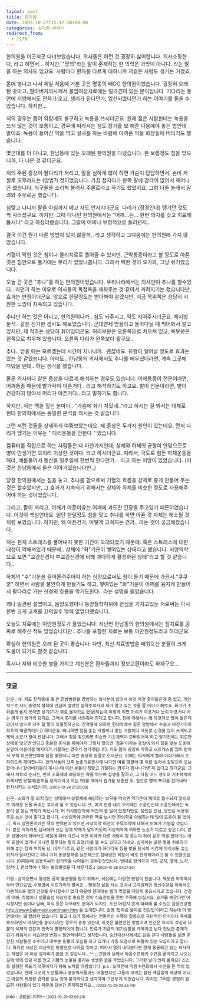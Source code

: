 ```yaml
---
layout: post
title: 한의원
date: 2003-10-27T15:47:38+00:00
categories: 심각한-이야기
redirect_from:
  - /170
---
```


한의원을 이곳저곳 다녀보았습니다. 의사들은 이런 것 굉장히 싫어합니다. 의사쇼핑한다, 라고 하면서... 하지만, "명의"라는 말이 존재하는 한 의학은 과학이 아니다. 라는 말을 하는 의사도 있고요. 사람마다 환자를 다르게 대하니까 저같은 사람도 생기는 거겠죠.

몸에 병나고 나서 제일 처음에 가본 곳은 명동의 배OO 한의원이었습니다. 굉장히 오래된 곳이고, 할아버지의사께서 불임여성치료에는 일가견이 있는 분이십니다. 기다리는 동안에 지방에서도 전화가 오고, 생리가 된다던가, 임신되었다던가 하는 이야기를 들을 수 있습니다. 하지만...

저의 경우는 몸이 약함에도 불구하고 녹용을 쓰시더군요. 원래 젊은 사람한테는 녹용을 쓰지 않는 것이 보통이고, 경우에 따라서는 침도 장기를 보 해준 다음에야 놓는 법인데 말이죠. 녹용이 들어간 약을 먹고 설사를 하는 바람에 아까운 약을 화장실에 버리기도 했습니다.

몇군데를 더 다니고, 한남동에 있는 오래된 한의원을 다녔습니다. 한 보름정도 침을 맞으니까, 다 나은 것 같더군요.

저의 주된 증상이 팔다리가 저리고, 말을 심하게 많이 하면 가슴이 답답하면서, 손이 저절로 오무라드는 (방법?) 것이었습니다. 가끔 잠자다가 한쪽 팔에 감각이 없어서 깨어나곤 했습니다. 식구들을 소리쳐 불러서 주물르라고 하기도 했었지요. 그럼 다들 놀래서 달려와 주무르곤 했습니다.

침맞고 나니까 팔을 아침까지 베고 자도 안저리더군요. 다리가 (장경인대) 땡기던 것도 싹 사라졌구요. 하지만, 그때 다니던 한의원에서는 "어깨...는... 한번 의지를 갖고 치료해봅시다" 라고 하셨더랬습니다. 그말이 어찌나 부정적으로 들리던지..

결국 이건 뭔가 다른 방법이 있지 않을까.. 라고 생각하고 그다음에는 한의원에 가지 않았습니다.

기혈이 막힌 것은 침이나 물리치료로 풀어줄 수 있지만, 근막통증이라고 할 정도로 아픈 것은 침만으로 풀기에는 무리가 있었나봅니다. 그래서 택한 것이 요가와, 그냥 쉬기였습니다.

오늘 간 곳은 "추나"를 하는 한의원이었습니다. 우리나라에서는 의사만이 추나를 할수있다.. 라던가 하는 이유로 의사들의 독점욕을 채워주는 것 같아서 꺼려지기는 했습니다만, 효과는 만점이더군요. 앞으로 한달정도는 받아봐야 알겠지만, 지금 목위쪽은 상당히 시원한 느낌이 지속되고 있습니다.

추나만 하는 것은 아니고, 한의원이니까.. 침도 놔주시고, 약도 지어주시더군요. 체지방 분석.. 같은 신기한 검사도 해보았습니다. 군대면제 받을라고 돌아다닐 때 찍어봐서 알고있지만, 제 척추는 상당히 휘어있더군요. 허리부분은 오른쪽으로 치우쳐 있고, 목부분은 왼쪽으로 치우쳐 있습니다. 오른쪽 다리가 왼쪽보다 짧구요..

추나.. 받을 때는 모르겠는데 시간이 지나니까.. 괜찮네요. 유행이 일어날 정도로 효과는 있는 것 같았습니다. 아마도.. 한남동의 의사께서도 추나를 배우셨더라면, 계속 그곳에 다녔을 텐데.. 하는 생각을 했습니다.

물론 의사마다 같은 증상을 다르게 해석하는 경우도 있습니다. 어깨통증이 전문이라면, 어깨통증 때문에 발가락이 아픈거다.. 라고 해석하기도 하고요. 발이 전문이라면, 발이 건강하지 않아서 머리가 아픈거다.. 라고 말하기도 합니다.

하지만, 저는 맥을 짚는 분마다.. "가슴에 화가 차있네.."라고 하시는 걸 봐서는 대체로 현대 한의학에서는 동일한 분석을 하시는 것 같습니다.

그런 저런 것들을 상세하게 여쭤보았는데요. 제 증상은 두가지 원인이 있는데요. 먼저 다리가 땡기는 이유는 " 다리운동을 안한다 " 였습니다.

컴퓨터를 직업으로 하는 사람들은 다 마찬가지인데, 상체와 하체의 균형이 안맞으므로 병이 안생기면 오히려 이상한 것이다. 라고 하시더군요. 따라서, 극도로 힘든 하체운동을 해라, 예를들어서 등산을 일주일에 한번씩 한다던가... 라고 하는 처방이 있었습니다. (이것은 한남동에서 들은 이야기였습니다만..)

당장 한의원에서는 침을 놓고, 추나를 함으로써 기혈의 흐름을 강제로 좋게 만들어 주는 것은 할수있지만, 그 효과가 지속되기 위해서는 상체와 하체를 비슷한 정도로 사용해주어야 하는 것이었습니다.

그리고, 팔이 저리고, 어깨가 아픈이유는 어깨에 과도한 긴장을 주고있기 때문이었습니다. 이것이 핵심인데요. 일단 한달정도 침을 맞고 추나를 하면 아픈 것 자체는 해소될 것 처럼 보였습니다. 하지만, 왜 아픈건가, 어떻게 고쳐지는 건가.. 라는 것이 궁금해졌습니다.

저는 현재 스트레스를 풀어내지 못한 기간이 오래되었기 때문에. 혹은 스트레스에 대한 내성이 약해져있기 때문에.. 상체에 "화"기운이 쌓여있는 상태라고 했습니다. 서양의학으로 보면 "교감신경이 부교감신경에 비해 과다하게 활성화된 상태"라고 할 것 같습니다..

하체의 "수"기운을 끌어올려주어야 하는 심장으로써도 힘이 들기 때문에 가끔시 "쿠쿠쿵" 하면서 사람을 불안하게 만들기도 하고, 쌓여있는 "화"기운이 어깨를 뭉치게 만들어서 팔다리로 가는 신경의 흐름을 막기도한다.. 라는 설명을 들었습니다.

꽤나 일관된 설명이고, 음양오행이나 동양철학따위에 관심을 가지고있는 저로써는 다시한번 크게 고개를 끄덕일수 밖에 없었더랬습니다.

오늘도 치료에는 이만원정도가 들었습니다. 지난번 한남동의 한의원에서는 침치료를 공짜로 해주신 적도 있었습니다만.. 추나를 포함한 치료는 보통 이만원정도라고 하더군요.

확실히 한의원은 오래 된 곳이 좋습니다. 다만, 최신 치료방법을 배워오신 분들이 크게 도움이 되기도 할것 같습니다.

혹시나 저와 비슷한 병을 가지고 계신분은 환자들끼리 정보교환이라도 하자구요...

* * *

### 댓글



<!--- cmt:379 --->
<!--- mail: --->
<!--- parent:0 --->

<small class=comment>단군 : 네. 저도 친척중에 꽤 큰 한방병원을 경영하는 의사분이 있어서 이것 저것 줏어들은게 좀 있고, 개인적으로 저도 동양적 철학에 관심이 많았던 잡학주의자라 제가 알고 있는 것을 좀 이야기 해보죠.  화기가 조화롭게 돌지 못하면 상기(기가 위로 올라가는 현상)되는데 이렇게 되면 머리가 아프거나 눈이 아프거나 하는 경우가 생기게 되지요. 그래서 화기를 내려줘야 한다고 합니다.  침에 대해서는 꽤 이것저것 많이 들은게 있어서 앞으로 자주 할 말이 있을듯하군요. 친척형에 의하면 한의학에서 침은 양방에서 수술과 마찬가지로 최후의 해결책이라고 하더군요. 왜냐하면 침을 놓는 사람이나 맞는 사람이나 극도로 신경을 많이 쓰게되고 체력 소모가 많이 된답니다.  그래서 침을 맞으려면 최소한 기초체력이 준비되어야 하고 맞기전에는 피로한 상태로 맞으면 안되고 충분한 휴식을 취해야지 그렇지 않으면 '침훈'이라는 증상이 와서 침을 맞는 도중에 눈앞이 어질어질 해지다가 기절하는 경우가 생기게됩니다.  저도 몸이 굉장히 약하고 스트레스를 많이 받아서 무척 피곤했던때에 침을 맞았더니 이런 증상이 정말로 오더군요. 이때는 의사에게 빨리 이야기해서 조치하도록 해야합니다. 한의사들이 간혹 농촌의료봉사에 나가면 여름 땡볕에 몇 리를 걸어서 침맞으러 오는 할머니나 할아버지들이 계시는데 이런 분들이 침맞고 기절하는 경우가 봉사나가면 꼭 있다고 하더군요.  그래서 치료의 순서는, 먼저 소화제에 해당하는 약을 먹으며 섭생을 잘하고, 그 다음 어느 정도의 기초체력이 회복되면 보혈제(흔히들 보약이라고 하는 약)를 먹어서 원기를 보충한 후, 침으로 병의 뿌리를 잡아내어 완치시키는 순서입니다. <small>(2003-10-28 07:20:09)</small></small>


<!--- cmt:380 --->
<!--- mail: --->
<!--- parent:0 --->

<small class=comment>단군 : 소화가 잘 되지 않는 상태에서 보혈제에 해당하는 보약을 먹으면 약기운이 제대로 흡수되지 않으므로 아까운 돈을 버리는 것이라 할 수 있습니다.  또, 여기 쥔장 내가 보기에는 소음인인데 소음인에게는 녹용이 잘 맞는 약제가 아닙니다. 머 의사판단하에 약간씩 쓸 일이 있겠지만요. 음인은 인삼, 양인은 녹용위주로 쓰는 것이 좋다고 합니다.   사상의학에 관련된 책을 보시면 한의학을 이해하는데 많이 도움이 될 것이고, 혹시 상한론이라는 책의 번역판이 있으면 사상의학 이전의 주류의학에 대해서 이해가 가능할 것입니다.  같은 약이라도 남녀에게 쓰는 양과 약재가 달라지듯이 사상의학에 의하면 노소가 다르고 같은 나이, 같은 성별이라 하더라도 체질에 따라 다르니 어떤 이에게 다른 사람이 잘 듣는다 하여 같은 약을 썼다가는 아무 효험이 없거나 아니면 잘못되는 등의 효험(?)을 볼 수도 있다고 하네요.  심지어는 같은 병을 치료하기 위해 놓는 침의 위치도 남, 녀가 다르고, 같은 사람이라 하더라도 침을 맞을 당시의 시간에 따라서도 놓는 위치가 달라진다고 하니 가히 동양철학을 실존적으로 집대성한 학문이 바로 한의학이라고 할 수 있을것입니다. (이때문에 김용옥씨가 한의학을 나이들어 공부한것입니다. 반대로 한의학과 가도 공자, 맹자, 노자, 장자니, 관상학이나 하는 별의별것을 다 배운다죠.) <small>(2003-10-28 07:27:30)</small></small>


<!--- cmt:381 --->
<!--- mail: --->
<!--- parent:0 --->

<small class=comment>가람 : 살아오면서 형성된 몸의 불균형을 잡기 위해서, 세상에는 다양한 방법이 있습니다. 제도권 의학에서부터 민간요법, 수행법에 이르기까지 말이죠... 행복한 삶을 사는 것이나 고차원적인 정신수양을 위해서도 기본적으로 몸의 건강을 무시할수가 없기 때문에 현대에는 몸의 역할을 대단히 중요시되고 있습니다.  건강에 대해, 직업이나 생활습성 이상으로 중요한 것이 식습관임을 한번 주목해 보십시요. 요가를 배운다면 아시겠지만 술이나 담배, 육식 등은 아무래도 문제가 되지요. 우선 어렵지 않게 따라해 볼 수있는 음양건강법 http://www.babmool.com/main.htm 을 소개합니다. 일명 '밥따로 물따로 건강법'이라고 하는데 이 방면에서는 꽤 알려져 있습니다.   불교나 요가 등에서는 전통적인 수행의 일종으로 극단적인 단식이나 육체를 혹사하면서 의식만을 중요시하는 경우가 종종 있는데, 이것은 불완전한 방법이며 인간은 의식의 각성과 더불어 육체의 건강과 만족이 병행되어야 합니다. 인류가 지금의 위기상황을 극복하고 보다 진보한 존재가 되기 위해서는 식습관의 변화는 필연적이라고 생각합니다. 숭산대선사께서도 길을 걷다 사람들을 보면 온전한 사람들은 소수이고 대부분 동물의 모습을 하고 있거나 각종 오염으로 찌들어 있는 모습이라고 합니다. 하지만 세상은 이상적인 방향으로 나아갈 것이고, 따라서 멀리 내다본다면 현재 통용되고 있는 의사라는 직업은 더 이상 설자리가 없을 것 같습니다...^^;;;  간밤에 님께서 마음수련회의 수련을 끝마치고 나오는 길에 밖에 있던 저를 안고 기쁨의 눈물을 흘리는 생생한 꿈을 꾸었습니다. 그러한 날이 언제 올까요? 스스로 설정한 목표가 이루어지기 위해 노력할 따름입니다.  p.s : 오래전에 마음수련회에서 수련을 한 적이 있었습니다. 한때 그곳의 도반들이나 영능력자들과도 어울렸지만 그들의 세계는 참된 깨달음의 세상이 아니고 마음의 특정한 경지를 얻는 것에 불과하다고 생각하여 그만두게 되었습니다. 하지만 그러한 경험이 필요한 사람들이 있기 때문에 당분간 존재하겠지요... <small>(2003-10-28 09:33:49)</small></small>


<!--- cmt:382 --->
<!--- mail: --->
<!--- parent:0 --->

<small class=comment>jinto : 고맙습니다아~ <small>(2003-10-29 03:05:29)</small></small>

